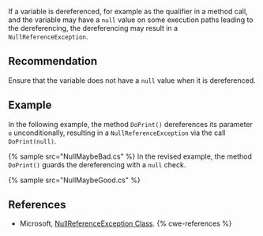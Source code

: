 If a variable is dereferenced, for example as the qualifier in a method call, and the variable may have a `null` value on some execution paths leading to the dereferencing, the dereferencing may result in a `NullReferenceException`.


## Recommendation
Ensure that the variable does not have a `null` value when it is dereferenced.


## Example
In the following example, the method `DoPrint()` dereferences its parameter `o` unconditionally, resulting in a `NullReferenceException` via the call `DoPrint(null)`.

{% sample src="NullMaybeBad.cs" %}
In the revised example, the method `DoPrint()` guards the dereferencing with a `null` check.

{% sample src="NullMaybeGood.cs" %}

## References
* Microsoft, [NullReferenceException Class](https://docs.microsoft.com/en-us/dotnet/api/system.nullreferenceexception).
{% cwe-references %}
